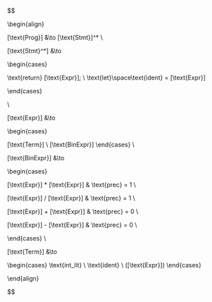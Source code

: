 $$

\begin{align}

[\text{Prog}] &\to [\text{Stmt}]^* \\

[\text{Stmt}^*] &\to

\begin{cases}

\text{return} [\text{Expr}]; \\ 
\text{let}\space\text{ident} = [\text{Expr}]

\end{cases}

\\

[\text{Expr}] &\to 

\begin{cases}

 [\text{Term}] \\
 [\text{BinExpr}]
\end{cases} \\

[\text{BinExpr}] &\to

\begin{cases}

[\text{Expr}] * [\text{Expr}] & \text{prec} = 1 \\

[\text{Expr}]  /  [\text{Expr}] & \text{prec} = 1 \\

[\text{Expr}] + [\text{Expr}] &  \text{prec} = 0 \\

[\text{Expr}] - [\text{Expr}] &  \text{prec} = 0 \\

\end{cases} \\

[\text{Term}] &\to

\begin{cases}
\text{int\_lit} \\
\text{ident} \\
([\text{Expr}])
\end{cases}

\end{align}

$$